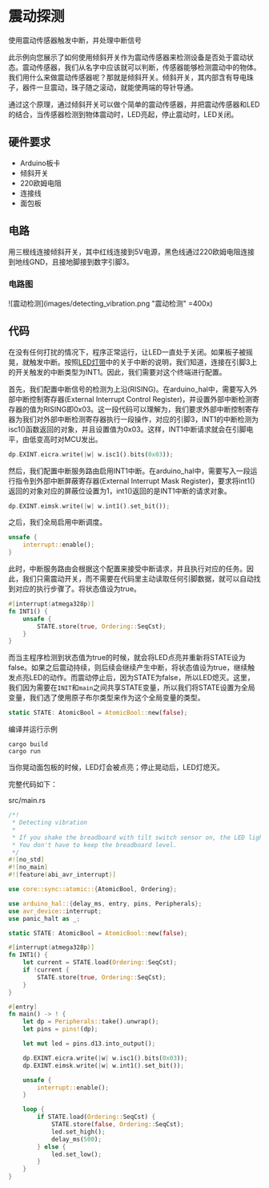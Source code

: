 # 震动探测
使用震动传感器触发中断，并处理中断信号

此示例向您展示了如何使用倾斜开关作为震动传感器来检测设备是否处于震动状态。震动传感器，我们从名字中应该就可以判断，传感器能够检测震动中的物体。我们用什么来做震动传感器呢？那就是倾斜开关。倾斜开关，其内部含有导电珠子，器件一旦震动，珠子随之滚动，就能使两端的导针导通。

通过这个原理，通过倾斜开关可以做个简单的震动传感器，并把震动传感器和LED的结合，当传感器检测到物体震动时，LED亮起，停止震动时，LED关闭。

## 硬件要求
- Arduino板卡
- 倾斜开关
- 220欧姆电阻
- 连接线
- 面包板

## 电路
用三根线连接倾斜开关，其中红线连接到5V电源，黑色线通过220欧姆电阻连接到地线GND，且接地脚接到数字引脚3。

### 电路图
![震动检测](images/detecting_vibration.png "震动检测" =400x)

## 代码
在没有任何打扰的情况下，程序正常运行，让LED一直处于关闭。如果板子被摇晃，就触发中断。按照[LED灯带](./ch61_range_for_led.md)中的关于中断的说明，我们知道，连接在引脚3上的开关触发的中断类型为INT1。因此，我们需要对这个终端进行配置。

首先，我们配置中断信号的检测为上沿(RISING)。在arduino_hal中，需要写入外部中断控制寄存器(External Interrupt Control Register)，并设置外部中断检测寄存器的值为RISING即0x03。这一段代码可以理解为，我们要求外部中断控制寄存器为我们对外部中断检测寄存器执行一段操作，对应的引脚3，INT1的中断检测为isc1()函数返回的对象，并且设置值为0x03。这样，INT1中断请求就会在引脚电平，由低变高时对MCU发出。
```rust
dp.EXINT.eicra.write(|w| w.isc1().bits(0x03));
```
然后，我们配置中断服务路由启用INT1中断。在arduino_hal中，需要写入一段运行指令到外部中断屏蔽寄存器(External Interrupt Mask Register)，要求将int1()返回的对象对应的屏蔽位设置为1，int1()返回的是INT1中断的请求对象。
```rust
dp.EXINT.eimsk.write(|w| w.int1().set_bit());
```
之后，我们全局启用中断调度。
```rust
unsafe {
    interrupt::enable();
}
```
此时，中断服务路由会根据这个配置来接受中断请求，并且执行对应的任务。因此，我们只需震动开关，而不需要在代码里主动读取任何引脚数据，就可以自动找到对应的执行步骤了。将状态值设为true。
```rust
#[interrupt(atmega328p)]
fn INT1() {
    unsafe {
        STATE.store(true, Ordering::SeqCst);
    }
}
```
而当主程序检测到状态值为true的时候，就会将LED点亮并重新将STATE设为false。如果之后震动持续，则后续会继续产生中断，将状态值设为true，继续触发点亮LED的动作。而震动停止后，因为STATE为false，所以LED熄灭。这里，我们因为需要在`INIT`和`main`之间共享STATE变量，所以我们将STATE设置为全局变量，我们选了使用原子布尔类型来作为这个全局变量的类型。
```rust
static STATE: AtomicBool = AtomicBool::new(false);
```

编译并运行示例
```shell
cargo build
cargo run
```
当你晃动面包板的时候，LED灯会被点亮；停止晃动后，LED灯熄灭。

完整代码如下：

src/main.rs
```rust
/*!
 * Detecting vibration
 * 
 * If you shake the breadboard with tilt switch sensor on, the LED light on, otherwise the LED will be off.
 * You don't have to keep the breadboard level.
 */
#![no_std]
#![no_main]
#![feature(abi_avr_interrupt)]

use core::sync::atomic::{AtomicBool, Ordering};

use arduino_hal::{delay_ms, entry, pins, Peripherals};
use avr_device::interrupt;
use panic_halt as _;

static STATE: AtomicBool = AtomicBool::new(false);

#[interrupt(atmega328p)]
fn INT1() {
    let current = STATE.load(Ordering::SeqCst);
    if !current {
        STATE.store(true, Ordering::SeqCst);
    }
}

#[entry]
fn main() -> ! {
    let dp = Peripherals::take().unwrap();
    let pins = pins!(dp);

    let mut led = pins.d13.into_output();

    dp.EXINT.eicra.write(|w| w.isc1().bits(0x03));
    dp.EXINT.eimsk.write(|w| w.int1().set_bit());

    unsafe {
        interrupt::enable();
    }

    loop {
        if STATE.load(Ordering::SeqCst) {
            STATE.store(false, Ordering::SeqCst);
            led.set_high();
            delay_ms(500);
        } else {
            led.set_low();
        }
    }
}
```